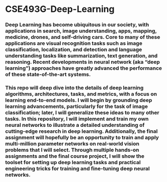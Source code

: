 # CSE493G-Deep-Learning

### Deep Learning has become ubiquitous in our society, with applications in search, image understanding, apps, mapping, medicine, drones, and self-driving cars. Core to many of these applications are visual recognition tasks such as image classification, localization, and detection and language understanding tasks like summarization, text generation, and reasoning. Recent developments in neural network (aka “deep learning”) approaches have greatly advanced the performance of these state-of-the-art systems.

### This repo will deep dive into the details of deep learning algorithms, architectures, tasks, and metrics, with a focus on learning end-to-end models. I will begin by grounding deep learning advancements, particularly for the task of image classification; later, I will generalize these ideas to many other tasks. In this repository, I will implement and train my own neural networks to illustrate a detailed understanding of cutting-edge research in deep learning. Additionally, the final assignment will hopefully be an opportunity to train and apply multi-million parameter networks on real-world vision problems that I will select. Through multiple hands-on assignments and the final course project, I will show the toolset for setting up deep learning tasks and practical engineering tricks for training and fine-tuning deep neural networks.

